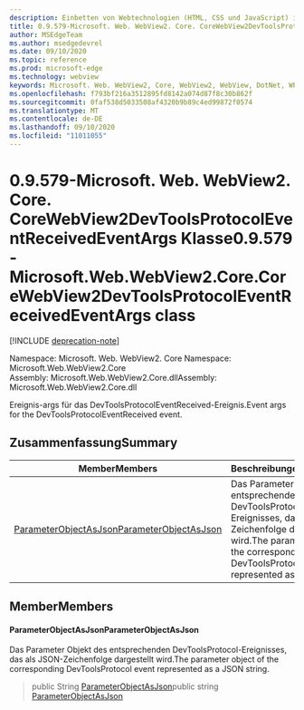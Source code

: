 ```yaml
---
description: Einbetten von Webtechnologien (HTML, CSS und JavaScript) in ihre systemeigenen Anwendungen mit dem Microsoft Edge WebView2-Steuerelement
title: 0.9.579-Microsoft. Web. WebView2. Core. CoreWebView2DevToolsProtocolEventReceivedEventArgs
author: MSEdgeTeam
ms.author: msedgedevrel
ms.date: 09/10/2020
ms.topic: reference
ms.prod: microsoft-edge
ms.technology: webview
keywords: Microsoft. Web. WebView2, Core, WebView2, WebView, DotNet, WPF, WinForms, APP, Edge, CoreWebView2, CoreWebView2Controller, Browser Control, Edge HTML, Microsoft. Web. WebView2. Core. CoreWebView2DevToolsProtocolEventReceivedEventArgs
ms.openlocfilehash: f793bf216a3512895fd8142a074d87f8c30b862f
ms.sourcegitcommit: 0faf538d5033508af4320b9b89c4ed99872f0574
ms.translationtype: MT
ms.contentlocale: de-DE
ms.lasthandoff: 09/10/2020
ms.locfileid: "11011055"
---
```

# <span data-ttu-id="d29f5-104">0.9.579-Microsoft. Web. WebView2. Core. CoreWebView2DevToolsProtocolEventReceivedEventArgs Klasse</span><span class="sxs-lookup"><span data-stu-id="d29f5-104">0.9.579 - Microsoft.Web.WebView2.Core.CoreWebView2DevToolsProtocolEventReceivedEventArgs class</span></span> 

[!INCLUDE [deprecation-note](../../includes/deprecation-note.md)]

<span data-ttu-id="d29f5-105">Namespace: Microsoft. Web. WebView2. Core </span><span class="sxs-lookup"><span data-stu-id="d29f5-105">Namespace: Microsoft.Web.WebView2.Core</span></span>\
<span data-ttu-id="d29f5-106">Assembly: Microsoft.Web.WebView2.Core.dll</span><span class="sxs-lookup"><span data-stu-id="d29f5-106">Assembly: Microsoft.Web.WebView2.Core.dll</span></span>

<span data-ttu-id="d29f5-107">Ereignis-args für das DevToolsProtocolEventReceived-Ereignis.</span><span class="sxs-lookup"><span data-stu-id="d29f5-107">Event args for the DevToolsProtocolEventReceived event.</span></span>

## <span data-ttu-id="d29f5-108">Zusammenfassung</span><span class="sxs-lookup"><span data-stu-id="d29f5-108">Summary</span></span>

 <span data-ttu-id="d29f5-109">Member</span><span class="sxs-lookup"><span data-stu-id="d29f5-109">Members</span></span>                        | <span data-ttu-id="d29f5-110">Beschreibungen</span><span class="sxs-lookup"><span data-stu-id="d29f5-110">Descriptions</span></span>
--------------------------------|---------------------------------------------
[<span data-ttu-id="d29f5-111">ParameterObjectAsJson</span><span class="sxs-lookup"><span data-stu-id="d29f5-111">ParameterObjectAsJson</span></span>](#parameterobjectasjson) | <span data-ttu-id="d29f5-112">Das Parameter Objekt des entsprechenden DevToolsProtocol-Ereignisses, das als JSON-Zeichenfolge dargestellt wird.</span><span class="sxs-lookup"><span data-stu-id="d29f5-112">The parameter object of the corresponding DevToolsProtocol event represented as a JSON string.</span></span>

## <span data-ttu-id="d29f5-113">Member</span><span class="sxs-lookup"><span data-stu-id="d29f5-113">Members</span></span>

#### <span data-ttu-id="d29f5-114">ParameterObjectAsJson</span><span class="sxs-lookup"><span data-stu-id="d29f5-114">ParameterObjectAsJson</span></span> 

<span data-ttu-id="d29f5-115">Das Parameter Objekt des entsprechenden DevToolsProtocol-Ereignisses, das als JSON-Zeichenfolge dargestellt wird.</span><span class="sxs-lookup"><span data-stu-id="d29f5-115">The parameter object of the corresponding DevToolsProtocol event represented as a JSON string.</span></span>

> <span data-ttu-id="d29f5-116">public String [ParameterObjectAsJson](#parameterobjectasjson)</span><span class="sxs-lookup"><span data-stu-id="d29f5-116">public string [ParameterObjectAsJson](#parameterobjectasjson)</span></span>


